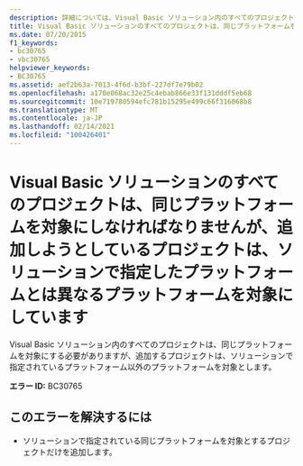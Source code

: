 ```yaml
---
description: 詳細については、Visual Basic ソリューション内のすべてのプロジェクトが同じプラットフォームを対象としている必要がありますが、追加しようとしているプロジェクトは、ソリューションで指定されているプラットフォーム以外のプラットフォームを対象としています
title: Visual Basic ソリューションのすべてのプロジェクトは、同じプラットフォームを対象にしなければなりませんが、追加しようとしているプロジェクトは、ソリューションで指定したプラットフォームとは異なるプラットフォームを対象にしています
ms.date: 07/20/2015
f1_keywords:
- bc30765
- vbc30765
helpviewer_keywords:
- BC30765
ms.assetid: aef2b63a-7013-4f6d-b3bf-227df7e79b02
ms.openlocfilehash: a170e068ac32e25c4ebab866e33f131dddf5eb68
ms.sourcegitcommit: 10e719780594efc781b15295e499c66f316068b8
ms.translationtype: MT
ms.contentlocale: ja-JP
ms.lasthandoff: 02/14/2021
ms.locfileid: "100426401"
---
```

# <a name="all-projects-in-a-visual-basic-solution-must-target-the-same-platform-but-the-project-you-are-trying-to-add-targets-a-platform-other-than-the-one-specified-by-your-solution"></a>Visual Basic ソリューションのすべてのプロジェクトは、同じプラットフォームを対象にしなければなりませんが、追加しようとしているプロジェクトは、ソリューションで指定したプラットフォームとは異なるプラットフォームを対象にしています

Visual Basic ソリューション内のすべてのプロジェクトは、同じプラットフォームを対象にする必要がありますが、追加するプロジェクトは、ソリューションで指定されているプラットフォーム以外のプラットフォームを対象とします。  
  
 **エラー ID:** BC30765  
  
## <a name="to-correct-this-error"></a>このエラーを解決するには  
  
- ソリューションで指定されている同じプラットフォームを対象とするプロジェクトだけを追加します。  
